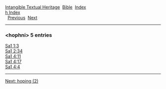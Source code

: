[Intangible Textual Heritage](../../index)  [Bible](../index) 
[Index](index)   
[h Index](_h_)  
  [Previous](c05566)  [Next](c05568) 

------------------------------------------------------------------------

### &lt;hophni&gt; 5 entries

[Sa1 1:3](../kjv/sa1001.htm#003)  
[Sa1 2:34](../kjv/sa1002.htm#034)  
[Sa1 4:11](../kjv/sa1004.htm#011)  
[Sa1 4:17](../kjv/sa1004.htm#017)  
[Sa1 4:4](../kjv/sa1004.htm#004)  

------------------------------------------------------------------------

[Next: hoping (2)](c05568)
